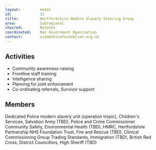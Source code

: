 ```yaml
---
layout: 		modal
id: 			11
title: 			Hertfordshire Modern Slavery Steering Group
area: 			Subregional
chaired: 		Rotates
coordinated:	Non Government Oganisation
contact:		sian@shivafoundation.org.uk 
---
```


Activities
----------

* Community awareness-raising
* Frontline staff training
* Intelligence sharing
* Planning for joint enforcement
* Co-ordinating referrals, Survivor support
 
Members
-------

Dedicated Police modern slavery unit (operation tropic), Children's Services, Salvation Army (TBD), Police and Crime Commissioner Community Safety, Environmental Health (TBD), HMRC, Hertfordshire Partnership NHS Foundation Trust, Fire and Rescue (TBD), Clinical Commissioning Group  Trading Standards, Immigration (TBD), British Red Cross, District Councillors, High Sheriff (TBD)
